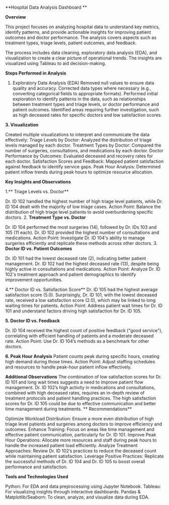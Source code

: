 **Hospital Data Analysis Dashboard **

**Overview**

This project focuses on analyzing hospital data to understand key metrics, identify patterns, and provide actionable insights for improving patient outcomes and doctor performance. The analysis covers aspects such as treatment types, triage levels, patient outcomes, and feedback.

The process includes data cleaning, exploratory data analysis (EDA), and visualization to create a clear picture of operational trends. The insights are visualized using Tableau to aid decision-making.

**Steps Performed in Analysis**

1. Exploratory Data Analysis (EDA)
Removed null values to ensure data quality and accuracy.
Corrected data types where necessary (e.g., converting categorical fields to appropriate formats).
Performed initial exploration to identify patterns in the data, such as relationships between treatment types and triage levels, or doctor performance and patient outcomes.
Identified areas requiring further investigation, such as high deceased rates for specific doctors and low satisfaction scores.

**3. Visualization**

Created multiple visualizations to interpret and communicate the data effectively:
Triage Levels by Doctor: Analyzed the distribution of triage levels managed by each doctor.
Treatment Types by Doctor: Compared the number of surgeries, consultations, and medications by each doctor.
Doctor Performance by Outcomes: Evaluated deceased and recovery rates for each doctor.
Satisfaction Scores and Feedback: Mapped patient satisfaction against feedback to identify service gaps.
Peak Hour Analysis: Determined patient inflow trends during peak hours to optimize resource allocation.

**Key Insights and Observations**

1.** Triage Levels vs. Doctor**

Dr. ID 102 handled the highest number of high triage level patients, while Dr. ID 104 dealt with the majority of low triage cases.
Action Point: Balance the distribution of high triage level patients to avoid overburdening specific doctors.
2. **Treatment Type vs. Doctor**

Dr. ID 104 performed the most surgeries (14), followed by Dr. IDs 103 and 105 (11 each).
Dr. ID 102 provided the highest number of consultations and medications.
Action Point: Investigate Dr. ID 104's ability to manage surgeries efficiently and replicate these methods across other doctors.
3. **Doctor ID vs. Patient Outcomes**

Dr. ID 101 had the lowest deceased rate (2), indicating better patient management.
Dr. ID 102 had the highest deceased rate (13), despite being highly active in consultations and medications.
Action Point: Analyze Dr. ID 102's treatment approach and patient demographics to identify improvement opportunities.

4.** Doctor ID vs. Satisfaction Score**
Dr. ID 105 had the highest average satisfaction score (5.0).
Surprisingly, Dr. ID 101, with the lowest deceased rate, received a low satisfaction score (2.0), which may be linked to long waiting times for patients.
Action Point: Address patient wait times for Dr. ID 101 and understand factors driving high satisfaction for Dr. ID 105.

**5. Doctor ID vs. Feedback**

Dr. ID 104 received the highest count of positive feedback ("good service"), correlating with efficient handling of patients and a moderate deceased rate.
Action Point: Use Dr. ID 104’s methods as a benchmark for other doctors.

**6. Peak Hour Analysis**
Patient counts peak during specific hours, creating high demand during those times.
Action Point: Adjust staffing schedules and resources to handle peak-hour patient inflow effectively.

**Additional Observations**
The combination of low satisfaction scores for Dr. ID 101 and long wait times suggests a need to improve patient flow management.
Dr. ID 102’s high activity in medications and consultations, combined with high deceased rates, requires an in-depth review of treatment protocols and patient handling practices.
The high satisfaction scores for Dr. ID 105 could be due to effective communication and better time management during treatments.
**
Recommendations**

Optimize Workload Distribution: Ensure a more even distribution of high triage level patients and surgeries among doctors to improve efficiency and outcomes.
Enhance Training: Focus on areas like time management and effective patient communication, particularly for Dr. ID 101.
Improve Peak Hour Operations: Allocate more resources and staff during peak hours to handle the increased patient load efficiently.
Analyze Treatment Approaches: Review Dr. ID 102’s practices to reduce the deceased count while maintaining patient satisfaction.
Leverage Positive Practices: Replicate the successful methods of Dr. ID 104 and Dr. ID 105 to boost overall performance and satisfaction.

**Tools and Technologies Used**

Python: For EDA and data preprocessing using Jupyter Notebook.
Tableau: For visualizing insights through interactive dashboards.
Pandas & Matplotlib/Seaborn: To clean, analyze, and visualize data during EDA.
